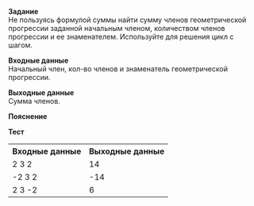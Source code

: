 **Задание**  
Не пользуясь формулой суммы найти сумму членов геометрической прогрессии заданной начальным членом, количеством членов прогрессии и ее знаменателем. Используйте для решения цикл с шагом.  

**Входные данные**  
Начальный член, кол-во членов и знаменатель геометрической прогрессии.  

**Выходные данные**  
Сумма членов.  

**Пояснение**  

**Тест**  
<table>
  <tr>
    <th>Входные данные</th>
    <th>Выходные данные</th>
  </tr>
  <tr>
    <td>2 3 2</td>
    <td>14</td>
  </tr>
  <tr>
    <td>-2 3 2</td>
    <td>-14</td>
  </tr>
  <tr>
    <td>2 3 -2</td>
    <td>6</td>
  </tr>
</table>
